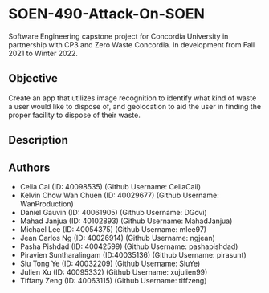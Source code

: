 # SOEN-490-Attack-On-SOEN
Software Engineering capstone project for Concordia University in partnership with CP3 and Zero Waste Concordia. In development from Fall 2021 to Winter 2022.

## Objective
Create an app that utilizes image recognition to identify what kind of waste a user would like to dispose of, and geolocation to aid the user in finding the proper facility to dispose of their waste. 

## Description



## Authors
- Celia Cai (ID: 40098535) (Github Username: CeliaCaii)
- Kelvin Chow Wan Chuen (ID: 40029677) (Github Username: WanProduction)
- Daniel Gauvin (ID: 40061905) (Github Username: DGovi)
- Mahad Janjua (ID: 40102893) (Github Username: MahadJanjua)
- Michael Lee (ID: 40054375) (Github Username: mlee97)
- Jean Carlos Ng (ID: 40026914) (Github Username: ngjean)
- Pasha Pishdad (ID: 40042599) (Github Username: pashapishdad)
- Piravien Suntharalingam (ID:40035136) (Github Username: pirasunt)
- Siu Tong Ye (ID: 40032209) (Github Username: SiuYe)
- Julien Xu (ID: 40095332) (Github Username: xujulien99)
- Tiffany Zeng (ID: 40063115) (Github Username: tiffzeng)
